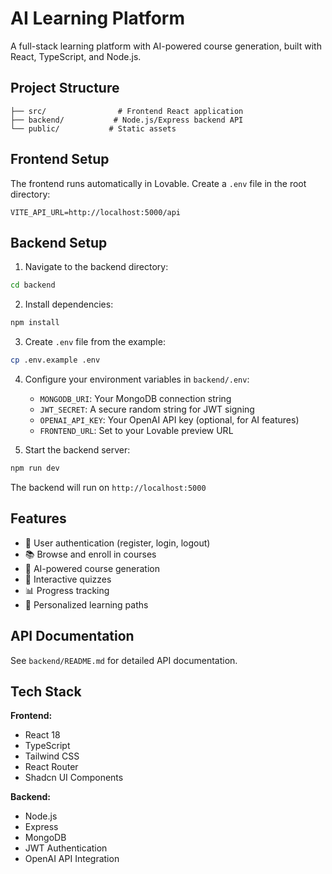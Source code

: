 # AI Learning Platform

A full-stack learning platform with AI-powered course generation, built with React, TypeScript, and Node.js.

## Project Structure

```
├── src/                # Frontend React application
├── backend/           # Node.js/Express backend API
└── public/           # Static assets
```

## Frontend Setup

The frontend runs automatically in Lovable. Create a `.env` file in the root directory:

```
VITE_API_URL=http://localhost:5000/api
```

## Backend Setup

1. Navigate to the backend directory:
```bash
cd backend
```

2. Install dependencies:
```bash
npm install
```

3. Create `.env` file from the example:
```bash
cp .env.example .env
```

4. Configure your environment variables in `backend/.env`:
   - `MONGODB_URI`: Your MongoDB connection string
   - `JWT_SECRET`: A secure random string for JWT signing
   - `OPENAI_API_KEY`: Your OpenAI API key (optional, for AI features)
   - `FRONTEND_URL`: Set to your Lovable preview URL

5. Start the backend server:
```bash
npm run dev
```

The backend will run on `http://localhost:5000`

## Features

- 🔐 User authentication (register, login, logout)
- 📚 Browse and enroll in courses
- 🤖 AI-powered course generation
- 📝 Interactive quizzes
- 📊 Progress tracking
- 🎯 Personalized learning paths

## API Documentation

See `backend/README.md` for detailed API documentation.

## Tech Stack

**Frontend:**
- React 18
- TypeScript
- Tailwind CSS
- React Router
- Shadcn UI Components

**Backend:**
- Node.js
- Express
- MongoDB
- JWT Authentication
- OpenAI API Integration
